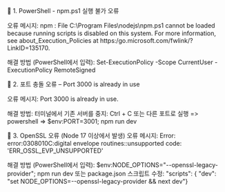 
📌 1. PowerShell - npm.ps1 실행 불가 오류

오류 메시지: 
npm : File C:\Program Files\nodejs\npm.ps1 cannot be loaded because running scripts is disabled on this system.
For more information, see about_Execution_Policies at https:/go.microsoft.com/fwlink/?LinkID=135170.

해결 방법 (PowerShell에서 입력):
Set-ExecutionPolicy -Scope CurrentUser -ExecutionPolicy RemoteSigned

📌 2. 포트 충돌 오류 – Port 3000 is already in use

오류 메시지: Port 3000 is already in use.

해결 방법: 터미널에서 기존 서버를 중지: Ctrl + C 
또는 다른 포트로 실행 => powershell => $env:PORT=3001; npm run dev

📌 3. OpenSSL 오류 (Node 17 이상에서 발생)
오류 메시지: Error: error:0308010C:digital envelope routines::unsupported
code: 'ERR_OSSL_EVP_UNSUPPORTED'

해결 방법 (PowerShell에서 입력): $env:NODE_OPTIONS="--openssl-legacy-provider"; npm run dev
또는 package.json 스크립트 수정: "scripts": { "dev": "set NODE_OPTIONS=--openssl-legacy-provider && next dev"}
